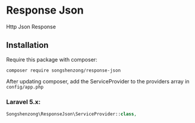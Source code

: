 # Response Json

Http Json Response

## Installation

Require this package with composer:

```shell
composer require songshenzong/response-json
```

After updating composer, add the ServiceProvider to the providers array in `config/app.php`

### Laravel 5.x:

```php
Songshenzong\ResponseJson\ServiceProvider::class,
```